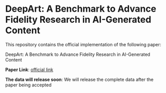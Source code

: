 # DeepArt: A Benchmark to Advance Fidelity Research in AI-Generated Content

This repository contains the official implementation of the following paper:

DeepArt: A Benchmark to Advance Fidelity Research in AI-Generated Content

<strong>Paper Link</strong>: <a href="http://arxiv.org/abs/2312.10407" rel="nofollow">official link</a>

<strong>The data will release soon</strong>: We will release the complete data after the paper being accepted

